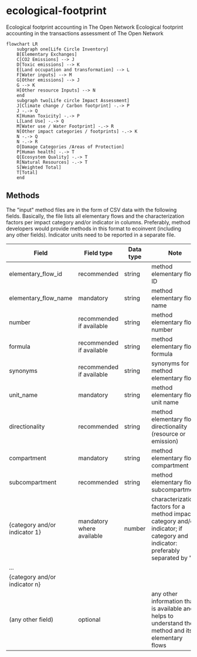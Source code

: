 # ecological-footprint
Ecological footprint accounting in The Open Network
Ecological footprint accounting in the transactions assessment of The Open Network

```mermaid
flowchart LR
    subgraph one[Life Circle Inventory]
    B[Elementary Exchanges]
    C[CO2 Emissions] --> J
    D[Toxic emissions] --> K
    E[Land occupation and transformation] --> L
    F[Water inputs] --> M
    G[Other emissions] --> J
    G --> K
    H[Other resource Inputs] --> N
    end
    subgraph two[Life circle Impact Assessment]
    J[Climate change / Carbon footprint] -.-> P
    J -.-> Q
    K[Human Toxicity] -.-> P
    L[Land Use] -.-> Q
    M[Water use / Water Footprint] -.-> R
    N[Other impact categories / footprints] -.-> K
    N -.-> Q
    N -.-> R
    O[Damage Categories /Areas of Protection]
    P[Human health] -.-> T
    Q[Ecosystem Quality] -.-> T
    R[Natural Resources] -.-> T
    S[Weighted Total]
    T[Total]
    end
```

## Methods 

The "input" method files are in the form of CSV data with the following fields. Basically, the file lists all elementary flows and the characterization factors per impact category and/or indicator in columns. Preferably, method developers would provide methods in this format to ecoinvent (including any other fields). Indicator units need to be reported in a separate file.

|Field	                  |Field type                    |Data type	  |Note                                 |
|-------------------------|------------------------------|-------------|-------------------------------------|
|elementary_flow_id  	    |recommended                   |string       |method elementary flow ID            |
|elementary_flow_name			|mandatory                     |string       |method elementary flow name          |	
|number		                |recommended if available      |string       |method elementary flow number        |		
|formula			            |recommended if available      |string       |method elementary flow formula       |	
|synonyms			            |recommended if available      |string       |synonyms for method elementary flow  |
|unit_name		            |mandatory                     |string       |method elementary flow unit name     |		
|directionality           |recommended                   |string       |method elementary flow directionality (resource or emission) |	
|compartment				      |mandatory                     |string       |method elementary flow compartment   |
|subcompartment				    |recommended                   |string       |method elementary flow subcompartment|
|{category and/or indicator 1}|mandatory where available |number       |characterization factors for a method impact category and/or indicator; if category and indicator: preferably separated by "\|" |
|...                      |                              |             |                                     |
|{category and/or indicator n}|                          |             |                                     |
|(any other field)        |optional                      |             |any other information that is available and helps to understand the method and its elementary flows|
